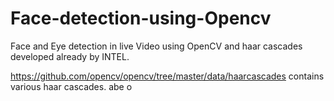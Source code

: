 # Face-detection-using-Opencv

Face and Eye detection in live Video using OpenCV and haar cascades developed already by INTEL.

https://github.com/opencv/opencv/tree/master/data/haarcascades contains various haar cascades.
abe o

